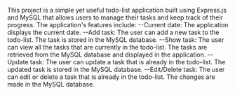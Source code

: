 This project is a simple yet useful todo-list application built using Express.js and MySQL that allows users to manage their tasks and keep track of their progress.
The application's features include:
--Current date: The application displays the current date.
--Add task: The user can add a new task to the todo-list. The task is stored in the MySQL database.
--Show task: The user can view all the tasks that are currently in the todo-list. The tasks are retrieved from the MySQL database and displayed in the application.
--Update task: The user can update a task that is already in the todo-list. The updated task is stored in the MySQL database.
--Edit/Delete task: The user can edit or delete a task that is already in the todo-list. The changes are made in the MySQL database.
